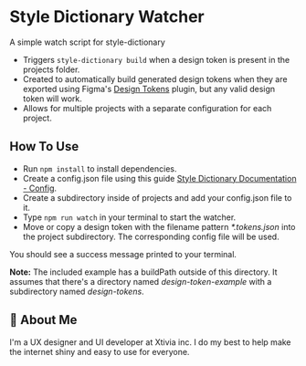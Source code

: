 
# Style Dictionary Watcher

A simple watch script for style-dictionary

* Triggers ``style-dictionary build`` when a design token is present in the projects folder. 
* Created to automatically build generated design tokens when they are exported using Figma's [Design Tokens](https://www.figma.com/community/plugin/888356646278934516) plugin, but any valid design token will work.
* Allows for multiple projects with a separate configuration for each project.

## How To Use

* Run ``npm install`` to install dependencies.
* Create a config.json file using this guide [Style Dictionary Documentation - Config](https://amzn.github.io/style-dictionary/#/config).
* Create a subdirectory inside of projects and add your config.json file to it.
* Type ``npm run watch`` in your terminal to start the watcher.
* Move or copy a design token with the filename pattern _*.tokens.json_ into the project subdirectory. The corresponding config file will be used.

You should see a success message printed to your terminal.

**Note:** The included example has a buildPath outside of this directory. It assumes that there's a directory named _design-token-example_ with a subdirectory named _design-tokens_.

## 🚀 About Me
I'm a UX designer and UI developer at Xtivia inc. I do my best to help make the internet shiny and easy to use for everyone.
